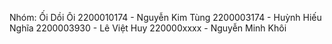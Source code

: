 Nhóm: Ối Dồi Ôi
2200010174 - Nguyễn Kim Tùng
2200003174 - Huỳnh Hiếu Nghĩa
2200003930 - Lê Việt Huy
220000xxxx - Nguyễn Minh Khôi
